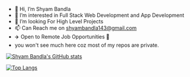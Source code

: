 - 👋 Hi, I’m Shyam Bandla
- 👀 I’m interested in Full Stack Web Development and App Development 
- 💞️ I’m looking For High Level Projects
- 📫 Can Reach me on shyambandla143@gmail.com
- ✈️ Open to Remote Job Opportunities 🍻
- you won't see much here coz most of my repos are private. 



[![Shyam Bandla's GitHub stats](https://github-readme-stats.vercel.app/api?username=shyambandla&count_private=true&show_icons=true)](https://github.com/shyambandla/github-readme-stats)

[![Top Langs](https://github-readme-stats.vercel.app/api/top-langs/?username=shyambandla&count_private=true&show_icons=true)](https://github.com/shyambandla/github-readme-stats)

<!---
shyambandla/shyambandla is a ✨ special ✨ repository because its `README.md` (this file) appears on your GitHub profile.
You can click the Preview link to take a look at your changes.
--->
